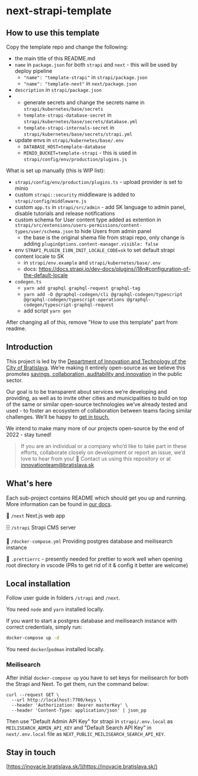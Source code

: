 # next-strapi-template

## How to use this template

Copy the template repo and change the following:
- the main title of this README.md
- `name` in `package.json` for both `strapi` and `next` - this will be used by deploy pipeline
  - `"name": "template-strapi"` in `strapi/package.json`
  - `"name": "template-next"` in `next/package.json`
- `description` in `strapi/package.json`
- - generate secrets and change the secrets name in `strapi/kubernetes/base/secrets`
  - `template-strapi-database-secret` in `strapi/kubernetes/base/secrets/database.yml`
  - `template-strapi-internals-secret` in `strapi/kubernetes/base/secrets/strapi.yml`
- update envs in `strapi/kubernetes/base/.env`
  - `DATABASE_HOST=template-database`
  - `MINIO_BUCKET=template-strapi` - this is used in `strapi/config/env/production/plugins.js`


What is set up manually (this is WIP list):
- `strapi/config/env/production/plugins.ts` - upload provider is set to minio
- custom `strapi::security` middleware is added to `strapi/config/middleware.js`
- custom `app.ts` in `strapi/src/admin` - add SK language to admin panel, disable tutorials and release notifications
- custom schema for User content type added as extention in `strapi/src/extensions/users-permissions/content-types/user/schema.json` to hide Users from admin panel
    - the base is the original shema file from strapi repo, only change is adding `pluginOptions.content-manager.visible: false`
- env `STRAPI_PLUGIN_I18N_INIT_LOCALE_CODE=sk` to set default strapi content locale to SK
    - in `strapi/env.example` and `strapi/kubernetes/base/.env`
    - docs: https://docs.strapi.io/dev-docs/plugins/i18n#configuration-of-the-default-locale
- `codegen.ts`
    - `yarn add graphql graphql-request graphql-tag`
    - `yarn add -D @graphql-codegen/cli @graphql-codegen/typescript @graphql-codegen/typescript-operations @graphql-codegen/typescript-graphql-request`
    - add script `yarn gen`

After changing all of this, remove "How to use this template" part from readme.

## Introduction

This project is led by the [Department of Innovation and Technology of the City of Bratislava](https://inovacie.bratislava.sk). We’re making it entirely open-source as we believe this promotes [savings, collaboration, auditability and innovation](https://publiccode.eu) in the public sector.

Our goal is to be transparent about services we’re developing and providing, as well as to invite other cities and municipalities to build on top of the same or similar open-source technologies we’ve already tested and used - to foster an ecosystem of collaboration between teams facing similar challenges. We’ll be happy to [get in touch.](mailto:innovationteam@bratislava.sk)

We intend to make many more of our projects open-source by the end of 2022 - stay tuned!

> If you are an individual or a company who’d like to take part in these efforts, collaborate closely on development or report an issue, we’d love to hear from you! 🙌 Contact us using this repository or at [innovationteam@bratislava.sk](mailto:innovationteam@bratislava.sk)

## What's here

Each sub-project contains README which should get you up and running. More information can be found in [our docs](https://bratislava.github.io).

🏡 `/next` Next.js web app

🗄️ `/strapi` Strapi CMS server

🐳 `/docker-compose.yml` Providing postgres database and meilisearch instance

💅 `.prettierrc` - presently needed for prettier to work well when opening root directory in vscode (PRs to get rid of it & config it better are welcome)

## Local installation

Follow user guide in folders `/strapi` and `/next`.

You need `node` and `yarn` installed locally.

If you want to start a postgres database and meilisearch instance with correct credentials, simply run:

```bash
docker-compose up -d
```

You need `docker`/`podman` installed locally.

### Meilisearch

After initial `docker-compose up` you have to set keys for meilisearch for both the Strapi and Next. To get them, run the command below:

```
curl --request GET \
  --url http://localhost:7700/keys \
  --header 'Authorization: Bearer masterKey' \
  --header 'Content-Type: application/json' | json_pp
```

Then use "Default Admin API Key" for strapi in `strapi/.env.local` as `MEILISEARCH_ADMIN_API_KEY` and "Default Search API Key" in `next/.env.local` file as `NEXT_PUBLIC_MEILISEARCH_SEARCH_API_KEY`.

## Stay in touch
[https://inovacie.bratislava.sk/](https://inovacie.bratislava.sk/)
